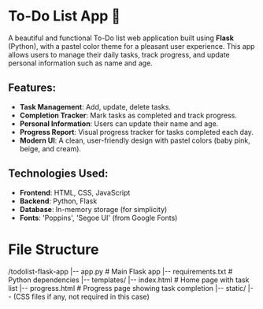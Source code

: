 # To-Do List App 🌸

A beautiful and functional To-Do list web application built using **Flask** (Python), with a pastel color theme for a pleasant user experience. This app allows users to manage their daily tasks, track progress, and update personal information such as name and age.

## Features:
- **Task Management**: Add, update, delete tasks.
- **Completion Tracker**: Mark tasks as completed and track progress.
- **Personal Information**: Users can update their name and age.
- **Progress Report**: Visual progress tracker for tasks completed each day.
- **Modern UI**: A clean, user-friendly design with pastel colors (baby pink, beige, and cream).

## Technologies Used:
- **Frontend**: HTML, CSS, JavaScript
- **Backend**: Python, Flask
- **Database**: In-memory storage (for simplicity)
- **Fonts**: 'Poppins', 'Segoe UI' (from Google Fonts)

# File Structure
/todolist-flask-app
  |-- app.py             # Main Flask app
  |-- requirements.txt   # Python dependencies
  |-- templates/
      |-- index.html     # Home page with task list
      |-- progress.html  # Progress page showing task completion
  |-- static/
      |-- (CSS files if any, not required in this case)



